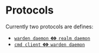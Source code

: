 # Protocols

Currently two protocols are defines:
* [`warden daemon` __<=>__ `realm daemon`](./warden_realm)
* [`cmd client` __<=>__ `warden daemon`](./warden_client)
